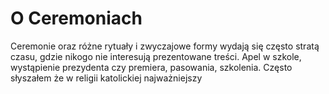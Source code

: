 # O Ceremoniach

Ceremonie oraz różne rytuały i zwyczajowe formy wydają się często stratą czasu, gdzie nikogo nie interesują prezentowane treści. Apel w szkole, wystąpienie prezydenta czy premiera, pasowania, szkolenia. Często słyszałem że w religii katolickiej najważniejszy 
